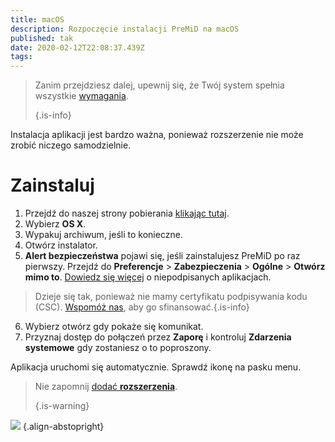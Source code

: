 ```yaml
---
title: macOS
description: Rozpoczęcie instalacji PreMiD na macOS
published: tak
date: 2020-02-12T22:08:37.439Z
tags:
---
```


> Zanim przejdziesz dalej, upewnij się, że Twój system spełnia wszystkie [wymagania](/install/requirements). 
> 
> {.is-info}

Instalacja aplikacji jest bardzo ważna, ponieważ rozszerzenie nie może zrobić niczego samodzielnie.

# Zainstaluj
1. Przejdź do naszej strony pobierania [klikając tutaj](https://premid.app/downloads).
2. Wybierz **OS X**.
3. Wypakuj archiwum, jeśli to konieczne.
4. Otwórz instalator.
5. **Alert bezpieczeństwa** pojawi się, jeśli zainstalujesz PreMiD po raz pierwszy. Przejdź do **Preferencje** > **Zabezpieczenia** > **Ogólne** > **Otwórz mimo to**. [Dowiedz się więcej](https://support.apple.com/guide/mac-help/open-a-mac-app-from-an-unidentified-developer-mh40616/mac) o niepodpisanych aplikacjach.
> Dzieje się tak, ponieważ nie mamy certyfikatu podpisywania kodu (CSC). [Wspomóż nas](https://www.patreon.com/Timeraa), aby go sfinansować.{.is-info}
6. Wybierz otwórz gdy pokaże się komunikat.
7. Przyznaj dostęp do połączeń przez **Zaporę** i kontroluj **Zdarzenia systemowe** gdy zostaniesz o to poproszony.

Aplikacja uruchomi się automatycznie. Sprawdź ikonę na pasku menu.

> Nie zapomnij [dodać **rozszerzenia**](/install). 
> 
> {.is-warning}

![](https://img.icons8.com/color/2x/mac-logo.png) {.align-abstopright}